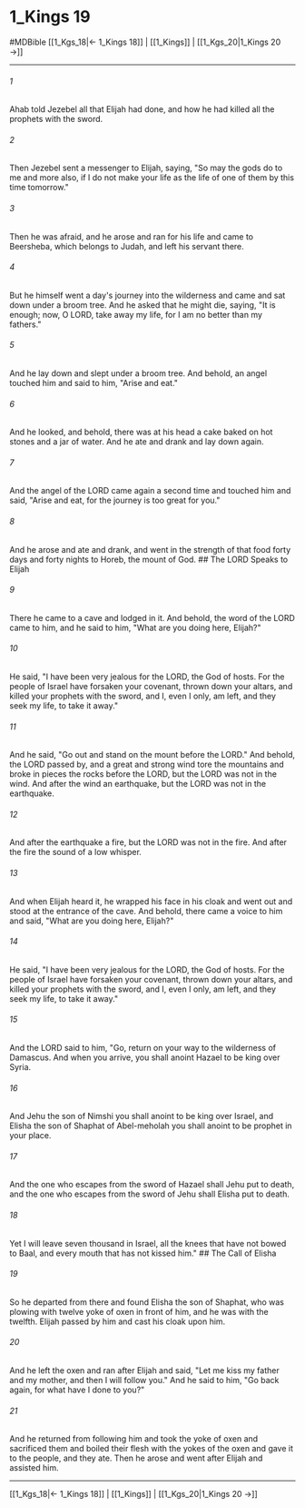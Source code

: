 # 1_Kings 19
#MDBible
[[1_Kgs_18|← 1_Kings 18]] | [[1_Kings]] | [[1_Kgs_20|1_Kings 20 →]]

***

###### 1 
Ahab told Jezebel all that Elijah had done, and how he had killed all the prophets with the sword. 

###### 2 
Then Jezebel sent a messenger to Elijah, saying, "So may the gods do to me and more also, if I do not make your life as the life of one of them by this time tomorrow." 

###### 3 
Then he was afraid, and he arose and ran for his life and came to Beersheba, which belongs to Judah, and left his servant there. 

###### 4 
But he himself went a day's journey into the wilderness and came and sat down under a broom tree. And he asked that he might die, saying, "It is enough; now, O LORD, take away my life, for I am no better than my fathers." 

###### 5 
And he lay down and slept under a broom tree. And behold, an angel touched him and said to him, "Arise and eat." 

###### 6 
And he looked, and behold, there was at his head a cake baked on hot stones and a jar of water. And he ate and drank and lay down again. 

###### 7 
And the angel of the LORD came again a second time and touched him and said, "Arise and eat, for the journey is too great for you." 

###### 8 
And he arose and ate and drank, and went in the strength of that food forty days and forty nights to Horeb, the mount of God. ## The LORD Speaks to Elijah 

###### 9 
There he came to a cave and lodged in it. And behold, the word of the LORD came to him, and he said to him, "What are you doing here, Elijah?" 

###### 10 
He said, "I have been very jealous for the LORD, the God of hosts. For the people of Israel have forsaken your covenant, thrown down your altars, and killed your prophets with the sword, and I, even I only, am left, and they seek my life, to take it away." 

###### 11 
And he said, "Go out and stand on the mount before the LORD." And behold, the LORD passed by, and a great and strong wind tore the mountains and broke in pieces the rocks before the LORD, but the LORD was not in the wind. And after the wind an earthquake, but the LORD was not in the earthquake. 

###### 12 
And after the earthquake a fire, but the LORD was not in the fire. And after the fire the sound of a low whisper. 

###### 13 
And when Elijah heard it, he wrapped his face in his cloak and went out and stood at the entrance of the cave. And behold, there came a voice to him and said, "What are you doing here, Elijah?" 

###### 14 
He said, "I have been very jealous for the LORD, the God of hosts. For the people of Israel have forsaken your covenant, thrown down your altars, and killed your prophets with the sword, and I, even I only, am left, and they seek my life, to take it away." 

###### 15 
And the LORD said to him, "Go, return on your way to the wilderness of Damascus. And when you arrive, you shall anoint Hazael to be king over Syria. 

###### 16 
And Jehu the son of Nimshi you shall anoint to be king over Israel, and Elisha the son of Shaphat of Abel-meholah you shall anoint to be prophet in your place. 

###### 17 
And the one who escapes from the sword of Hazael shall Jehu put to death, and the one who escapes from the sword of Jehu shall Elisha put to death. 

###### 18 
Yet I will leave seven thousand in Israel, all the knees that have not bowed to Baal, and every mouth that has not kissed him." ## The Call of Elisha 

###### 19 
So he departed from there and found Elisha the son of Shaphat, who was plowing with twelve yoke of oxen in front of him, and he was with the twelfth. Elijah passed by him and cast his cloak upon him. 

###### 20 
And he left the oxen and ran after Elijah and said, "Let me kiss my father and my mother, and then I will follow you." And he said to him, "Go back again, for what have I done to you?" 

###### 21 
And he returned from following him and took the yoke of oxen and sacrificed them and boiled their flesh with the yokes of the oxen and gave it to the people, and they ate. Then he arose and went after Elijah and assisted him. 

***

[[1_Kgs_18|← 1_Kings 18]] | [[1_Kings]] | [[1_Kgs_20|1_Kings 20 →]]
